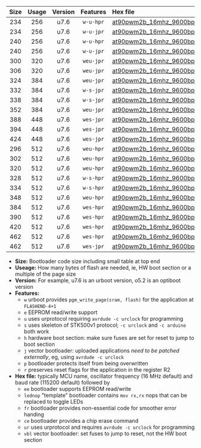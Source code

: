 |Size|Usage|Version|Features|Hex file|
|:-:|:-:|:-:|:-:|:--|
|234|256|u7.6|`w-u-hpr`|[at90pwm2b_16mhz_9600bps_ur.hex](https://raw.githubusercontent.com/stefanrueger/urboot/main/bootloaders/at90pwm2b/fcpu_16mhz/9600_bps/at90pwm2b_16mhz_9600bps_ur.hex)|
|234|256|u7.6|`w-u-jpr`|[at90pwm2b_16mhz_9600bps_ur_vbl.hex](https://raw.githubusercontent.com/stefanrueger/urboot/main/bootloaders/at90pwm2b/fcpu_16mhz/9600_bps/at90pwm2b_16mhz_9600bps_ur_vbl.hex)|
|240|256|u7.6|`w-u-hpr`|[at90pwm2b_16mhz_9600bps_lednop_ur.hex](https://raw.githubusercontent.com/stefanrueger/urboot/main/bootloaders/at90pwm2b/fcpu_16mhz/9600_bps/at90pwm2b_16mhz_9600bps_lednop_ur.hex)|
|240|256|u7.6|`w-u-jpr`|[at90pwm2b_16mhz_9600bps_lednop_ur_vbl.hex](https://raw.githubusercontent.com/stefanrueger/urboot/main/bootloaders/at90pwm2b/fcpu_16mhz/9600_bps/at90pwm2b_16mhz_9600bps_lednop_ur_vbl.hex)|
|300|320|u7.6|`weu-jpr`|[at90pwm2b_16mhz_9600bps_ee_ur_vbl.hex](https://raw.githubusercontent.com/stefanrueger/urboot/main/bootloaders/at90pwm2b/fcpu_16mhz/9600_bps/at90pwm2b_16mhz_9600bps_ee_ur_vbl.hex)|
|306|320|u7.6|`weu-jpr`|[at90pwm2b_16mhz_9600bps_ee_lednop_ur_vbl.hex](https://raw.githubusercontent.com/stefanrueger/urboot/main/bootloaders/at90pwm2b/fcpu_16mhz/9600_bps/at90pwm2b_16mhz_9600bps_ee_lednop_ur_vbl.hex)|
|324|384|u7.6|`weu-jpr`|[at90pwm2b_16mhz_9600bps_ee_lednop_fr_ur_vbl.hex](https://raw.githubusercontent.com/stefanrueger/urboot/main/bootloaders/at90pwm2b/fcpu_16mhz/9600_bps/at90pwm2b_16mhz_9600bps_ee_lednop_fr_ur_vbl.hex)|
|332|384|u7.6|`w-s-jpr`|[at90pwm2b_16mhz_9600bps_vbl.hex](https://raw.githubusercontent.com/stefanrueger/urboot/main/bootloaders/at90pwm2b/fcpu_16mhz/9600_bps/at90pwm2b_16mhz_9600bps_vbl.hex)|
|338|384|u7.6|`w-s-jpr`|[at90pwm2b_16mhz_9600bps_lednop_vbl.hex](https://raw.githubusercontent.com/stefanrueger/urboot/main/bootloaders/at90pwm2b/fcpu_16mhz/9600_bps/at90pwm2b_16mhz_9600bps_lednop_vbl.hex)|
|352|384|u7.6|`weu-jpr`|[at90pwm2b_16mhz_9600bps_ee_lednop_fr_ce_ur_vbl.hex](https://raw.githubusercontent.com/stefanrueger/urboot/main/bootloaders/at90pwm2b/fcpu_16mhz/9600_bps/at90pwm2b_16mhz_9600bps_ee_lednop_fr_ce_ur_vbl.hex)|
|388|448|u7.6|`wes-jpr`|[at90pwm2b_16mhz_9600bps_ee_vbl.hex](https://raw.githubusercontent.com/stefanrueger/urboot/main/bootloaders/at90pwm2b/fcpu_16mhz/9600_bps/at90pwm2b_16mhz_9600bps_ee_vbl.hex)|
|394|448|u7.6|`wes-jpr`|[at90pwm2b_16mhz_9600bps_ee_lednop_vbl.hex](https://raw.githubusercontent.com/stefanrueger/urboot/main/bootloaders/at90pwm2b/fcpu_16mhz/9600_bps/at90pwm2b_16mhz_9600bps_ee_lednop_vbl.hex)|
|424|448|u7.6|`wes-jpr`|[at90pwm2b_16mhz_9600bps_ee_lednop_fr_vbl.hex](https://raw.githubusercontent.com/stefanrueger/urboot/main/bootloaders/at90pwm2b/fcpu_16mhz/9600_bps/at90pwm2b_16mhz_9600bps_ee_lednop_fr_vbl.hex)|
|296|512|u7.6|`weu-hpr`|[at90pwm2b_16mhz_9600bps_ee_ur.hex](https://raw.githubusercontent.com/stefanrueger/urboot/main/bootloaders/at90pwm2b/fcpu_16mhz/9600_bps/at90pwm2b_16mhz_9600bps_ee_ur.hex)|
|302|512|u7.6|`weu-hpr`|[at90pwm2b_16mhz_9600bps_ee_lednop_ur.hex](https://raw.githubusercontent.com/stefanrueger/urboot/main/bootloaders/at90pwm2b/fcpu_16mhz/9600_bps/at90pwm2b_16mhz_9600bps_ee_lednop_ur.hex)|
|320|512|u7.6|`weu-hpr`|[at90pwm2b_16mhz_9600bps_ee_lednop_fr_ur.hex](https://raw.githubusercontent.com/stefanrueger/urboot/main/bootloaders/at90pwm2b/fcpu_16mhz/9600_bps/at90pwm2b_16mhz_9600bps_ee_lednop_fr_ur.hex)|
|328|512|u7.6|`w-s-hpr`|[at90pwm2b_16mhz_9600bps.hex](https://raw.githubusercontent.com/stefanrueger/urboot/main/bootloaders/at90pwm2b/fcpu_16mhz/9600_bps/at90pwm2b_16mhz_9600bps.hex)|
|334|512|u7.6|`w-s-hpr`|[at90pwm2b_16mhz_9600bps_lednop.hex](https://raw.githubusercontent.com/stefanrueger/urboot/main/bootloaders/at90pwm2b/fcpu_16mhz/9600_bps/at90pwm2b_16mhz_9600bps_lednop.hex)|
|348|512|u7.6|`weu-hpr`|[at90pwm2b_16mhz_9600bps_ee_lednop_fr_ce_ur.hex](https://raw.githubusercontent.com/stefanrueger/urboot/main/bootloaders/at90pwm2b/fcpu_16mhz/9600_bps/at90pwm2b_16mhz_9600bps_ee_lednop_fr_ce_ur.hex)|
|384|512|u7.6|`wes-hpr`|[at90pwm2b_16mhz_9600bps_ee.hex](https://raw.githubusercontent.com/stefanrueger/urboot/main/bootloaders/at90pwm2b/fcpu_16mhz/9600_bps/at90pwm2b_16mhz_9600bps_ee.hex)|
|390|512|u7.6|`wes-hpr`|[at90pwm2b_16mhz_9600bps_ee_lednop.hex](https://raw.githubusercontent.com/stefanrueger/urboot/main/bootloaders/at90pwm2b/fcpu_16mhz/9600_bps/at90pwm2b_16mhz_9600bps_ee_lednop.hex)|
|420|512|u7.6|`wes-hpr`|[at90pwm2b_16mhz_9600bps_ee_lednop_fr.hex](https://raw.githubusercontent.com/stefanrueger/urboot/main/bootloaders/at90pwm2b/fcpu_16mhz/9600_bps/at90pwm2b_16mhz_9600bps_ee_lednop_fr.hex)|
|462|512|u7.6|`wes-hpr`|[at90pwm2b_16mhz_9600bps_ee_lednop_fr_ce.hex](https://raw.githubusercontent.com/stefanrueger/urboot/main/bootloaders/at90pwm2b/fcpu_16mhz/9600_bps/at90pwm2b_16mhz_9600bps_ee_lednop_fr_ce.hex)|
|462|512|u7.6|`wes-jpr`|[at90pwm2b_16mhz_9600bps_ee_lednop_fr_ce_vbl.hex](https://raw.githubusercontent.com/stefanrueger/urboot/main/bootloaders/at90pwm2b/fcpu_16mhz/9600_bps/at90pwm2b_16mhz_9600bps_ee_lednop_fr_ce_vbl.hex)|

- **Size:** Bootloader code size including small table at top end
- **Useage:** How many bytes of flash are needed, ie, HW boot section or a multiple of the page size
- **Version:** For example, u7.6 is an urboot version, o5.2 is an optiboot version
- **Features:**
  + `w` urboot provides `pgm_write_page(sram, flash)` for the application at `FLASHEND-4+1`
  + `e` EEPROM read/write support
  + `u` uses urprotocol requiring `avrdude -c urclock` for programming
  + `s` uses skeleton of STK500v1 protocol; `-c urclock` and `-c arduino` both work
  + `h` hardware boot section: make sure fuses are set for reset to jump to boot section
  + `j` vector bootloader: uploaded applications *need to be patched externally*, eg, using `avrdude -c urclock`
  + `p` bootloader protects itself from being overwritten
  + `r` preserves reset flags for the application in the register R2
- **Hex file:** typically MCU name, oscillator frequency (16 MHz default) and baud rate (115200 default) followed by
  + `ee` bootloader supports EEPROM read/write
  + `lednop` "template" bootloader contains `mov rx,rx` nops that can be replaced to toggle LEDs
  + `fr` bootloader provides non-essential code for smoother error handing
  + `ce` bootloader provides a chip erase command
  + `ur` uses urprotocol and requires `avrdude -c urclock` for programming
  + `vbl` vector bootloader: set fuses to jump to reset, not the HW boot section
